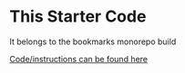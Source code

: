 # This Starter Code

It belongs to the bookmarks monorepo build

[Code/instructions can be found here](https://github.com/joinpursuit/Pursuit-Core-Web/blob/master/full-stack-express/pern-crud/README.md)


